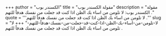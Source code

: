+++
author = "الكسندر بوب"
title = "مقولة الكسندر بوب"
description = "مقولة الكسندر بوب: لا تلومن من اساء بك الظن اذا كنت قد جعلت من نفسك هدفاً للتهم ."
quote = '''لا تلومن من اساء بك الظن اذا كنت قد جعلت من نفسك هدفاً للتهم .''' 
slug = "لا-تلومن-من-اساء-بك-الظن-اذا-كنت-قد-جعلت-من-نفسك-هدفاً-للتهم-"
+++
لا تلومن من اساء بك الظن اذا كنت قد جعلت من نفسك هدفاً للتهم .
